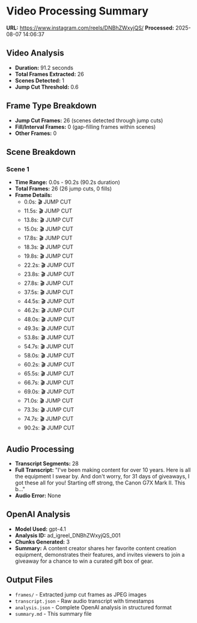 # Video Processing Summary

**URL:** https://www.instagram.com/reels/DNBhZWxyjQS/
**Processed:** 2025-08-07 14:06:37

## Video Analysis
- **Duration:** 91.2 seconds
- **Total Frames Extracted:** 26
- **Scenes Detected:** 1
- **Jump Cut Threshold:** 0.6

## Frame Type Breakdown
- **Jump Cut Frames:** 26 (scenes detected through jump cuts)
- **Fill/Interval Frames:** 0 (gap-filling frames within scenes)
- **Other Frames:** 0

## Scene Breakdown

### Scene 1
- **Time Range:** 0.0s - 90.2s (90.2s duration)
- **Total Frames:** 26 (26 jump cuts, 0 fills)
- **Frame Details:**
  - 0.0s: 🎬 JUMP CUT
  - 11.5s: 🎬 JUMP CUT
  - 13.8s: 🎬 JUMP CUT
  - 15.0s: 🎬 JUMP CUT
  - 17.8s: 🎬 JUMP CUT
  - 18.3s: 🎬 JUMP CUT
  - 19.8s: 🎬 JUMP CUT
  - 22.2s: 🎬 JUMP CUT
  - 23.8s: 🎬 JUMP CUT
  - 27.8s: 🎬 JUMP CUT
  - 37.5s: 🎬 JUMP CUT
  - 44.5s: 🎬 JUMP CUT
  - 46.2s: 🎬 JUMP CUT
  - 48.0s: 🎬 JUMP CUT
  - 49.3s: 🎬 JUMP CUT
  - 53.8s: 🎬 JUMP CUT
  - 54.7s: 🎬 JUMP CUT
  - 58.0s: 🎬 JUMP CUT
  - 60.2s: 🎬 JUMP CUT
  - 65.5s: 🎬 JUMP CUT
  - 66.7s: 🎬 JUMP CUT
  - 69.0s: 🎬 JUMP CUT
  - 71.0s: 🎬 JUMP CUT
  - 73.3s: 🎬 JUMP CUT
  - 74.7s: 🎬 JUMP CUT
  - 90.2s: 🎬 JUMP CUT

## Audio Processing
- **Transcript Segments:** 28
- **Full Transcript:** "I've been making content for over 10 years. Here is all the equipment I swear by. And don't worry, for 31 days of giveaways, I got these all for you! Starting off strong, the Canon G7X Mark II. This b..."
- **Audio Error:** None

## OpenAI Analysis
- **Model Used:** gpt-4.1
- **Analysis ID:** ad_igreel_DNBhZWxyjQS_001
- **Chunks Generated:** 3
- **Summary:** A content creator shares her favorite content creation equipment, demonstrates their features, and invites viewers to join a giveaway for a chance to win a curated gift box of gear.

## Output Files
- `frames/` - Extracted jump cut frames as JPEG images
- `transcript.json` - Raw audio transcript with timestamps
- `analysis.json` - Complete OpenAI analysis in structured format
- `summary.md` - This summary file
